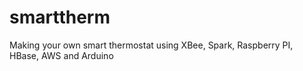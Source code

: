 # smarttherm
Making your own smart thermostat using XBee, Spark, Raspberry PI, HBase, AWS and Arduino
